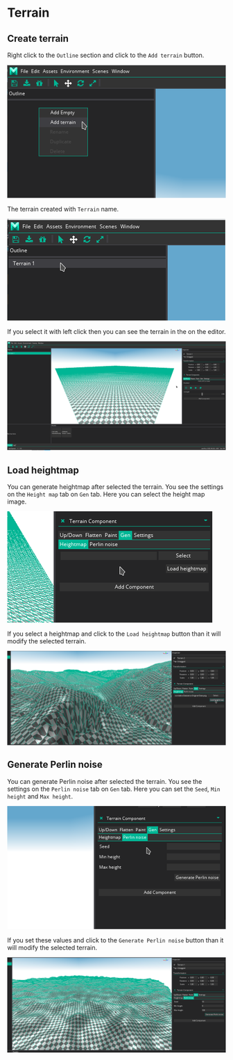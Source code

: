 # Terrain

## Create terrain

Right click to the ``Outline`` section and click to the ``Add terrain`` button.

![](images/create_terrain.png)

The terrain created with ``Terrain`` name.

![](images/created_terrain.png)

If you select it with left click then you can see the terrain in the on the editor.

![](images/selected_terrain.png)

## Load heightmap

You can generate heightmap after selected the terrain.
You see the settings on the ``Height map`` tab on ``Gen`` tab.
Here you can select the height map image.

![](images/generate_heightmap.png)

If you select a heightmap and click to the ``Load heightmap`` button than it will modify the selected terrain.

![](images/generated_heightmap.png)

## Generate Perlin noise

You can generate Perlin noise after selected the terrain.
You see the settings on the ``Perlin noise`` tab on ``Gen`` tab.
Here you can set the ``Seed``, ``Min height`` and ``Max height``.

![](images/generate_perlin_noise.png)

If you set these values and click to the ``Generate Perlin noise`` button than it will modify the selected terrain.

![](images/generated_perlin_noise.png)
